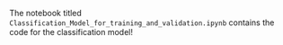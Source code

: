 The notebook titled <code>Classification_Model_for_training_and_validation.ipynb</code> contains the code for the classification model!

